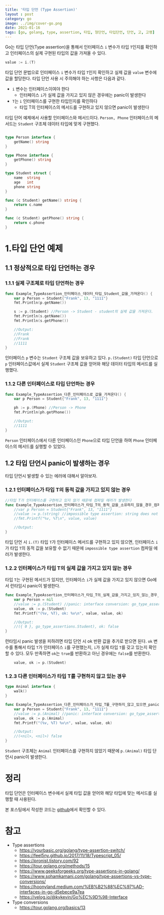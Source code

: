 ```yaml
---
title: '타입 단언 (Type Assertion)'
layout : post
category: go
image: ../img/cover-go.png
date: 2021-01-16
tags: [go, golang, type, assertion, 타입, 형단언, 타입단언, 단언, 고, 고랭]
---
```


Go는 타입 단언(Type assertion)을 통해서 인터페이스 `i` 변수가 타입 `T`인지를 확인하고 인터페이스의 실제 구현된 타입의 값을 가져올 수 있다. 

```go
value := i.(T)
```

타입 단언 문법으로 인터페이스 `i` 변수가 타입 `T`인지 확인하고 실제 값을 `value` 변수에 값을 할당한다. 타입 단언 사용 시 주의해야 하는 사항은 다음과 같다. 

- `i` 변수는 인터페이스이여야 한다
  - 인터페이스 `i`가 실제 값을 가지고 있지 않은 경우에는 panic이 발생한다
- `T`는 `i` 인터페이스를 구현한 타입인지를 확인하다
  - 타입 T의  인터페이스의 메서드를 구현하고 있지 않으면 panic이 발생한다

타입 단어 예제에서 사용할 인터페이스와 메서드이다. `Person, Phone` 인터페이스의 메서드는 `Student` 구조체 데이터 타입에 맞게 구현했다. 

```go

type Person interface {
	getName() string
}

type Phone interface {
	getPhone() string
}

type Student struct {
	name  string
	age   int
	phone string
}

func (c Student) getName() string {
	return c.name
}

func (c Student) getPhone() string {
	return c.phone
}
```

# 1.타입 단언 예제


## 1.1 정상적으로 타입 단언하는 경우

### 1.1.1 실제 구조체로 타입 단언하는 경우

```go
func Example_TypeAssertion_인터페이스_데이터_타입_Student_값을_가져온다() {
	var p Person = Student{"Frank", 13, "1111"}
	fmt.Println(p.getName())

	s := p.(Student) //Person -> Student - student의 실제 값을 가져온다.
	fmt.Println(s.getName())
	fmt.Println(s.getPhone())

	//Output:
	//Frank
	//Frank
	//1111
}
```

인터페이스 `p` 변수는 `Student` 구조체 값을 보유하고 있다. `p.(Student)` 타입 단언으로 `p` 인터페이스값에서 실제 `Student` 구조체 값을 얻어와 해당 데이터 타입의 메서드를 실행했다. 

### 1.1.2 다른 인터페이스로 타입 단언하는 경우

```go
func Example_TypeAssertion_다른_인터페이스로_값을_가져온다() {
	var p Person = Student{"Frank", 13, "1111"}

	ph := p.(Phone) //Person -> Phone
	fmt.Println(ph.getPhone())

	//Output:
	//1111
}
```

`Person` 인터페이스에서 다른 인터페이스인 `Phone`으로 타입 단언을 하여 `Phone` 인터페이스의 메서드를 실행할 수 있었다.

## 1.2 타입 단언시 panic이 발생하는 경우

타입 단언시 발생할 수 있는 에러에 대해서 알아보자. 

### 1.2.1 인터페이스가 타입 T의 동적 값을 가지고 있지 않는 경우

```go
//타입 T가 인터페이스를 구현하고 있지 않기 때문에 컴파일 에러가 발생한다
func Example_TypeAssertion_인터페이스가_타입_T의_동적_값을_소유하지_않을_경우_컴파일_에러가_발생한다() {
	//var p Person = Student{"Frank", 13, "1111"}
	//value := p.(string) //impossible type assertion: string does not implement person (missing getName method)
	//fmt.Printf("%v, %T\n", value, value)

	//Output:
}
```

타입 단언 시 `i.(T)` 타입 `T`가 인터페이스 메서드를 구현하고 있지 않으면, 인터페이스 `i`가 타입 `T`의 동적 값을 보유할 수 없기 때문에 `impossible type assertion` 컴파일 에러가 발생한다. 

### 1.2.2 인터페이스가 타입 T의 실제 값을 가지고 있지 않는 경우

타입 `T`는 구현된 메서드가 있지만, 인터페이스 `i`가 실제 값을 가지고 있지 않으면 Go에서 런타임시 panic이 발생한다. 

```go
func Example_TypeAssertion_인터페이스가_타입_T의_실제_값을_가지고_있지_않는_경우_panic이_발생한다() {
	var p Person = nil
	//value := p.(Student) //panic: interface conversion: go_type_assertions.Person is nil, not go_type_assertions.Student
	value, ok := p.(Student)
	fmt.Printf("(%v, %T), ok: %v\n", value, value, ok)

	//Output:
	//({ 0 }, go_type_assertions.Student), ok: false
}

```

런타임시 panic 발생을 피하려면 타입 단언 시 ok 반환 값을 추가로 받으면 된다. `ok` 변수를 통해서 타입 `T`가 인터페이스 `i`를 구현했는지, `i`가 실제 타입 `T`를 갖고 있는지 확인할 수 있다. 모두 만족하면 `ok`는 `true`를 반환하고 아닌 경우에는 `false`를 반환한다.

```go
	value, ok := p.(Student)
```



### 1.2.3 다른 인터페이스가 타입 T를 구현하지 않고 있는 경우

```go
type Animal interface {
	walk()
}

func Example_TypeAssertion_다른_인터페이스가_타입_T를_구현하지_않고_있으면_panic이_발생한다() {
	var p Person = Student{"Frank", 13, "1111"}
	//value := p.(Animal) //panic: interface conversion: go_type_assertions.Student is not go_type_assertions.Animal: missing method walk
	value, ok := p.(Animal)
	fmt.Printf("(%v, %T) %v\n", value, value, ok)

	//Output:
	//(<nil>, <nil>) false
}

```

`Student` 구조체는 `Animal` 인터페이스를 구현하지 않았기 때문에 `p.(Animal)` 타입 단언시 panic이 발생한다. 

# 정리

타입 단언은 인터페이스 변수에서 실제 타입 값을 얻어와 해당 타입에 맞는 메서드를 실행할 때 사용된다. 


본 포스팅에서 작성한 코드는 [github](https://github.com/kenshin579/tutorials-go/tree/master/go-type-assertions)에서 확인할 수 있다.

# 참고

- Type assertions
  - https://yourbasic.org/golang/type-assertion-switch/
  - https://feel5ny.github.io/2017/11/18/Typescript_05/
  - https://pronist.tistory.com/92
  - https://tour.golang.org/methods/15
  - https://www.geeksforgeeks.org/type-assertions-in-golang/
  - https://www.sohamkamani.com/golang/type-assertions-vs-type-conversions/
  - https://hoonyland.medium.com/%EB%B2%88%EC%97%AD-interfaces-in-go-d5ebece9a7ea
  - https://velog.io/@kykevin/Go%EC%9D%98-Interface
- Type conversions
  - https://tour.golang.org/basics/13

